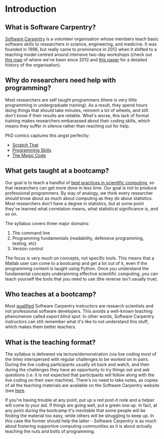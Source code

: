 # Introduction

## What is Software Carpentry?

[Software Carpentry](http://software-carpentry.org/) is a volunteer organisation
whose members teach basic software skills to researchers in science, engineering, and medicine.
It was founded in 1998, 
but really came to prominence in 2012 when it shifted to a teaching model centred around intensive two-day workshops
(check out [this map](http://software-carpentry.org/workshops/past/) of where we've been since 2012 and 
[this paper](http://f1000research.com/articles/3-62/v2) for a detailed history of the organisation). 


## Why do researchers need help with programming?

Most researchers are self taught programmers (there is very little programming in undergraduate training). 
As a result, they spend hours doing things that should take minutes, reinvent a lot of wheels,
and still don't know if their results are reliable.
What's worse, this lack of formal training makes researchers embarassed about their coding skills,
which means they suffer in silence rather than reaching out for help.

PhD comics captures this angst perfectly:  
* [Scratch That](http://phdcomics.com/comics.php?f=1689)
* [Programming Skills](http://phdcomics.com/comics.php?f=1688)
* [The Magic Code](http://phdcomics.com/comics.php?f=1687)


## What gets taught at a bootcamp?

Our goal is to teach a handful of [best practices in scientific computing](http://www.plosbiology.org/article/info%3Adoi%2F10.1371%2Fjournal.pbio.1001745), so that 
researchers can get more done in less time. 
Our goal is not to produce professional programmers. 
By way of analogy, 
we think every researcher should know about as much about computing as they do about statistics. 
Most researchers don't have a degree in statistics,
but at some point they've learned what correlation means, what statistical significance is, and so on. 

The syllabus covers three major domains:

1. The command line
2. Programming fundamentals (readability, defensive programming, testing, etc) 
3. Version control

The focus is very much on concepts, not specific tools. This means that a Matlab user can come to a bootcamp and get a 
lot out of it, even if the programming content is taught using Python. Once you understand the fundamental concepts
underpinning effective scientific computing, you can teach yourself the tools that you need to use (the reverse isn't 
usually true).


## Who teaches at a bootcamp?

Most [qualified](http://www.software-carpentry.org/team) Software Carpentry instructors are
research scientists and not professional software developers. 
This avoids a well-known teaching phenomenon called *expert blind spot*. 
In other words, 
Software Carpentry instructors can still remember what it's like to not understand this stuff,
which makes them better teachers.


## What is the teaching format?

The syllabus is delivered via lecture/demonstration (via live coding most of the time)
interspersed with regular challenges to be worked on in pairs.
During the live coding participants usually sit back and watch,
and then during the challenges they have an opportunty to try things out and ask questions 
(i.e. it is not expected that participants will follow along with the live coding on their own machine). 
There's no need to take notes, as copies of all the teaching materials are available on the Software
Carpentry website (see [here](http://www.software-carpentry.org/lessons).

If you're having trouble at any point, put up a red post-it note and a helper will come to your aid. 
If things are going well, put a green one up. 
In fact, at any point during the bootcamp it's inevitable that some people will be finding the material too easy, 
while others will be struggling to keep up. 
In this case the former should help the latter - 
Software Carpentry is as much about fostering supportive computing communities as it is about actually teaching the nuts and bolts of programming. 
